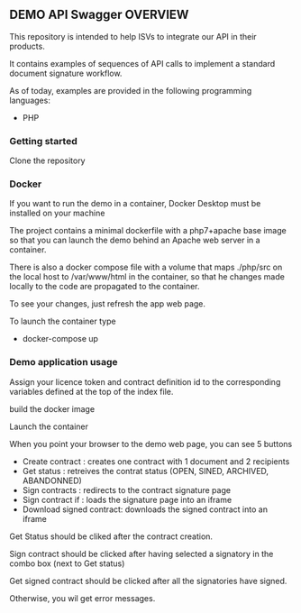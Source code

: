 ## DEMO API Swagger OVERVIEW #

This repository is intended to help ISVs to integrate our API in their products. 

It contains examples of sequences of API calls to implement a standard document signature workflow.

As of today, examples are provided in the following programming languages:

* PHP


### Getting started ###

Clone the repository

### Docker ###

If you want to run the demo in a container, Docker Desktop must be installed on your machine

The project contains a minimal dockerfile with a php7+apache base image so that you can launch the demo behind an Apache web server in a container.

There is also a docker compose file with a volume that maps ./php/src on the local host to /var/www/html in the container, so that he changes made locally to the code are propagated to the container.

To see your changes, just refresh the app web page.

To launch the container type

* docker-compose up

### Demo application usage ###

Assign your licence token and contract definition id to the corresponding variables defined at the top of the index file.

build the docker image

Launch the container

When you point your browser to the demo web page, you can see 5 buttons

* Create contract : creates one contract with 1 document and 2 recipients
* Get status : retreives the contrat status (OPEN, SINED, ARCHIVED, ABANDONNED)
* Sign contracts : redirects to the contract signature page
* Sign contract if : loads the signature page into an iframe
* Download signed contract: downloads the signed contract into an iframe

Get Status should be cliked after the contract creation.

Sign contract should be clicked after having selected a signatory in the combo box (next to Get status)

Get signed contract should be clicked after all the signatories have signed.

Otherwise, you wil get error messages.
